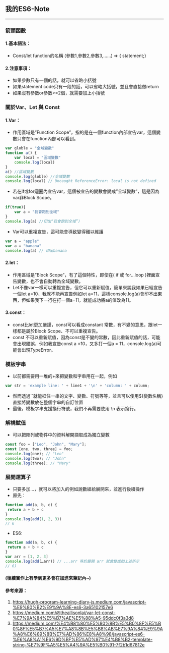 ## **我的ES6-Note**
---
### **箭頭函數**
#### 1.基本語法：
- Const/let function的名稱 (參數1,參數2,參數3,……) => { statement;}
#### 2.注意事項：
- 如果參數只有一個的話，就可以省略小括號
- 如果statement code只有一段的話，可以省略大括號，並且會直接做return
- 如果沒有參數or參數>=2個，就需要加上小括號
### **關於Var、Let 與 Const**
#### 1.Var：
- 作用區域是”Function Scope”，指的是在一個function內部宣告var，這個變數只會在function內部可以看到。
```javascript
var globle = "全域變數"
function a() {
    var local = "區域變數"
    console.log(local)
}
a() //區域變數
console.log(globle) //全域變數
console.log(local) // Uncaught ReferenceError: local is not defined
```
- 若在if或for迴圈內宣告var，這個被宣告的變數會變成”全域變數”，這是因為var非Block Scope。
```javascript
if(true){
    var a = "我會跑到全域"
}
console.log(a) //印出“我會跑到全域”)
```
- Var可以重複宣告，這可能會導致變得難以維護
```javascript
var a = "apple"
var a = "banana"
console.log(a) // 印出banana
```
#### 2.let：
- 作用區域是”Block Scope”，有了這個特性，即使在( if 或 for…loop )裡面宣告變數，也不會自動轉為全域變數。
- Let不像var一樣可以重複宣告，但它可以重新賦值，簡單來說我如果已經宣告一個let a=10，我就不能再宣告例如let a=11，這樣console.log(a)會印不出東西，但如果我下一行在打一個a=11，就能成功將a的值改為11。
#### 3.const：
- const比let更加嚴謹，const可以看成constant 常數，有不變的意思，跟let一樣都是屬於Block Scope、不可以重複宣告。
- const 不可以重新賦值，因為const是不變的常數，因此重新賦值的話，可能會出現錯誤，例如我宣告const a =10，又多打一個a = 11，console.log(a)可能會出現TypeError。

### **模板字串**
- 以前都需要用一堆的+來把變數和字串用在一起，例如
```javascript
var str = 'example line: ' + line1 + '\n' + 'column: ' + column;
```
- 然而透過``就能框住一串的文字、變數、符號等等，並且可以使用${變數名稱} 直接將變數放在整個字串的自訂位置
- 最後，模板字串支援換行符號，我們不再需要使用 \n 表示換行。

### **解構賦值**
- 可以把陣列或物件中的資料解開擷取成為獨立變數
```javascript
const foo = ["Leo", "John", "Mary"];
const [one, two, three] = foo;
console.log(one); // "Leo"
console.log(two); // "John"
console.log(three); // "Mary"
```

### **展開運算子**
- 只要多加…，就可以將加入的例如說數組給展開來，並進行後續操作
- 原先：
``` javascript
function add(a, b, c) {
 return a + b + c
}
console.log(add(1, 2, 3))
// 6
```
- ES6:
``` javascript
function add(a, b, c) {
 return a + b + c
}
var arr = [1, 2, 3]
console.log(add(…arr)) // ...arr 等於展開 arr 就會變成如上述所示
// 6)
```


#### (後續實作上有學到更多會在加進來筆記內~)
#### 參考來源：
1.	https://hugh-program-learning-diary-js.medium.com/javascript-%E9%80%B2%E9%9A%8E-es6-3a65102157e6
2.	https://medium.com/@theallisonlai/var-let-const-%E7%9A%84%E5%B7%AE%E5%88%A5-95ddc0f3a3d8
3.	https://medium.com/%E4%B8%80%E5%80%8B%E5%B0%8F%E5%B0%8F%E5%B7%A5%E7%A8%8B%E5%B8%AB%E7%9A%84%E9%9A%A8%E6%89%8B%E7%AD%86%E8%A8%98/javascript-es6-%E6%A8%A1%E6%9D%BF%E5%AD%97%E4%B8%B2-template-string-%E7%9F%A5%E5%A4%9A%E5%B0%91-7f2b1d67812e
